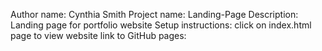 Author name:  Cynthia Smith
Project name: Landing-Page
Description: Landing page for portfolio website
Setup instructions: click on index.html page to view website
link to GitHub pages:  
